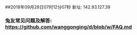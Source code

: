 ##2018年09月28日07时12分07秒 新址: 142.93.127.39
### 兔友常见问题及解答: https://github.com/wanggonging/d/blob/w/FAQ.md
